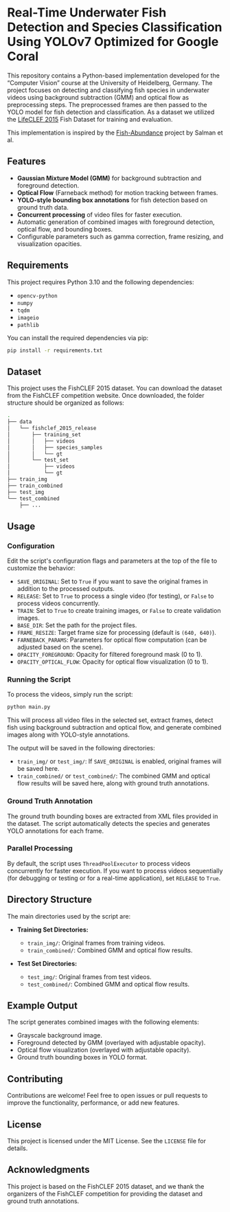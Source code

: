 # Real-Time Underwater Fish Detection and Species Classification Using YOLOv7 Optimized for Google Coral

This repository contains a Python-based implementation developed for the “Computer Vision” course at the University of Heidelberg, Germany. The project focuses on detecting and classifying fish species in underwater videos using background subtraction (GMM) and optical flow as preprocessing steps. The preprocessed frames are then passed to the YOLO model for fish detection and classification.
As a dataset we utilized the [LifeCLEF 2015](https://www.imageclef.org/lifeclef/2015/fish) Fish Dataset for training and evaluation.

This implementation is inspired by the [Fish-Abundance](https://github.com/ahsan856jalal/Fish-Abundance) project by Salman et al.

## Features

- **Gaussian Mixture Model (GMM)** for background subtraction and foreground detection.
- **Optical Flow** (Farneback method) for motion tracking between frames.
- **YOLO-style bounding box annotations** for fish detection based on ground truth data.
- **Concurrent processing** of video files for faster execution.
- Automatic generation of combined images with foreground detection, optical flow, and bounding boxes.
- Configurable parameters such as gamma correction, frame resizing, and visualization opacities.

## Requirements

This project requires Python 3.10 and the following dependencies:

- `opencv-python`
- `numpy`
- `tqdm`
- `imageio`
- `pathlib`

You can install the required dependencies via pip:

```bash
pip install -r requirements.txt
```

## Dataset

This project uses the FishCLEF 2015 dataset. You can download the dataset from the FishCLEF competition website. Once downloaded, the folder structure should be organized as follows:

```bash
.
├── data
│   └── fishclef_2015_release
│       ├── training_set
│       │   ├── videos
│       │   ├── species_samples
│       │   └── gt
│       └── test_set
│           ├── videos
│           └── gt
├── train_img
├── train_combined
├── test_img
└── test_combined
    ├── ...
```

## Usage

### Configuration

Edit the script's configuration flags and parameters at the top of the file to customize the behavior:

- `SAVE_ORIGINAL`: Set to `True` if you want to save the original frames in addition to the processed outputs.
- `RELEASE`: Set to `True` to process a single video (for testing), or `False` to process videos concurrently.
- `TRAIN`: Set to `True` to create training images, or `False` to create validation images.
- `BASE_DIR`: Set the path for the project files.
- `FRAME_RESIZE`: Target frame size for processing (default is `(640, 640)`).
- `FARNEBACK_PARAMS`: Parameters for optical flow computation (can be adjusted based on the scene).
- `OPACITY_FOREGROUND`: Opacity for filtered foreground mask (0 to 1).
- `OPACITY_OPTICAL_FLOW`: Opacity for optical flow visualization (0 to 1).

### Running the Script

To process the videos, simply run the script:

```bash
python main.py
```

This will process all video files in the selected set, extract frames, detect fish using background subtraction and optical flow, and generate combined images along with YOLO-style annotations.

The output will be saved in the following directories:

- `train_img/` or `test_img/`: If `SAVE_ORIGINAL` is enabled, original frames will be saved here.
- `train_combined/` or `test_combined/`: The combined GMM and optical flow results will be saved here, along with ground truth annotations.

### Ground Truth Annotation

The ground truth bounding boxes are extracted from XML files provided in the dataset. The script automatically detects the species and generates YOLO annotations for each frame.

### Parallel Processing

By default, the script uses `ThreadPoolExecutor` to process videos concurrently for faster execution. If you want to process videos sequentially (for debugging or testing or for a real-time application), set `RELEASE` to `True`.

## Directory Structure

The main directories used by the script are:

- **Training Set Directories:**
  - `train_img/`: Original frames from training videos.
  - `train_combined/`: Combined GMM and optical flow results.

- **Test Set Directories:**
  - `test_img/`: Original frames from test videos.
  - `test_combined/`: Combined GMM and optical flow results.

## Example Output

The script generates combined images with the following elements:
- Grayscale background image.
- Foreground detected by GMM (overlayed with adjustable opacity).
- Optical flow visualization (overlayed with adjustable opacity).
- Ground truth bounding boxes in YOLO format.

## Contributing

Contributions are welcome! Feel free to open issues or pull requests to improve the functionality, performance, or add new features.

## License

This project is licensed under the MIT License. See the `LICENSE` file for details.

## Acknowledgments

This project is based on the FishCLEF 2015 dataset, and we thank the organizers of the FishCLEF competition for providing the dataset and ground truth annotations.